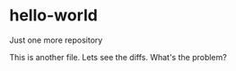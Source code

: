 # hello-world
Just one more repository

This is another file. Lets see the diffs.
What's the problem?
